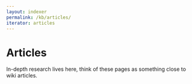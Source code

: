 ```yaml
---
layout: indexer
permalink: /kb/articles/
iterator: articles
---
```

# Articles

In-depth research lives here, think of these pages as something close to wiki articles.